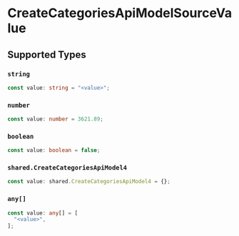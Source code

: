 # CreateCategoriesApiModelSourceValue


## Supported Types

### `string`

```typescript
const value: string = "<value>";
```

### `number`

```typescript
const value: number = 3621.89;
```

### `boolean`

```typescript
const value: boolean = false;
```

### `shared.CreateCategoriesApiModel4`

```typescript
const value: shared.CreateCategoriesApiModel4 = {};
```

### `any[]`

```typescript
const value: any[] = [
  "<value>",
];
```

